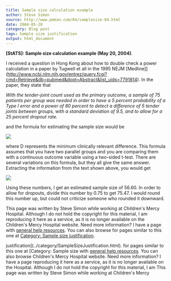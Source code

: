 ```yaml
---
title: Sample size calculation example
author: Steve Simon
source: http://www.pmean.com/04/samplesize-04.html
date: 2004-05-20
category: Blog post
tags: Sample size justification
output: html_document
---
```

**[StATS]: Sample size calculation example (May 20,
2004)**.

I received a question in Hong Kong about how to double check a power
calculation in a paper by Tugwell et all in the 1995 NEJM
[Medline]](http://www.ncbi.nlm.nih.gov/entrez/query.fcgi?cmd=Retrieve&db=pubmed&dopt=Abstract&list_uids=7791814).
In the paper, they state that

*With the tender-joint count used as the primary outcome, a sample
of 75 patients per group was needed in order to have a 5 percent
probability of a Type I error and a power of 80 percent to detect a
difference of 5 tender joints between groups, with a standard
deviation of 9.5, and to allow for a 25 percent dropout rate.*

and the formula for estimating the sample size would be

![](http://www.pmean.com/images/images/04/samplesize-0401.gif)

where D represents the minimum clinically relevant difference. This
formula assumes that you have two parallel groups and you are
comparing them with a continuous outcome variable using a two-sided
t-test. There are several variations on this formula, but they all
give the same answer. Extracting the information from the text shown
above, you would get

![](http://www.pmean.com/images/images/04/samplesize-0402.gif)

Using these numbers, I get an estimated sample size of 56.60. In order
to allow for dropouts, divide this number by 0.75 to get 75.47. I
would round this number up, but could not criticize someone who
rounded it downward.

This page was written by Steve Simon while working at Children's Mercy
Hospital. Although I do not hold the copyright for this material, I am
reproducing it here as a service, as it is no longer available on the
Children's Mercy Hospital website. Need more information? I have a page
with [general help resources](../GeneralHelp.html). You can also browse
for pages similar to this one at [Category: Sample size
justification](../category/SampleSizeJustification.html).
<!---More--->
justification](../category/SampleSizeJustification.html).
for pages similar to this one at [Category: Sample size
with [general help resources](../GeneralHelp.html). You can also browse
Children's Mercy Hospital website. Need more information? I have a page
reproducing it here as a service, as it is no longer available on the
Hospital. Although I do not hold the copyright for this material, I am
This page was written by Steve Simon while working at Children's Mercy

<!---Do not use
**[StATS]: Sample size calculation example (May 20,
This page was written by Steve Simon while working at Children's Mercy
Hospital. Although I do not hold the copyright for this material, I am
reproducing it here as a service, as it is no longer available on the
Children's Mercy Hospital website. Need more information? I have a page
with [general help resources](../GeneralHelp.html). You can also browse
for pages similar to this one at [Category: Sample size
justification](../category/SampleSizeJustification.html).
--->

